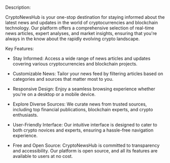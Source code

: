 Description:

CryptoNewsHub is your one-stop destination for staying informed about the latest news and updates in the world of cryptocurrencies and blockchain technology. Our platform offers a comprehensive selection of real-time news articles, expert analyses, and market insights, ensuring that you're always in the know about the rapidly evolving crypto landscape.

Key Features:

- Stay Informed: Access a wide range of news articles and updates covering various cryptocurrencies and blockchain projects.

- Customizable News: Tailor your news feed by filtering articles based on categories and sources that matter most to you.

- Responsive Design: Enjoy a seamless browsing experience whether you're on a desktop or a mobile device.

- Explore Diverse Sources: We curate news from trusted sources, including top financial publications, blockchain experts, and crypto enthusiasts.

- User-Friendly Interface: Our intuitive interface is designed to cater to both crypto novices and experts, ensuring a hassle-free navigation experience.

- Free and Open Source: CryptoNewsHub is committed to transparency and accessibility. Our platform is open source, and all its features are available to users at no cost.

